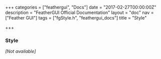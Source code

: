 +++
categories = ["feathergui", "Docs"]
date = "2017-02-27T00:00:00Z"
description = "FeatherGUI Official Documentation"
layout = "doc"
nav = ["Feather GUI"]
tags = ["fgStyle.h", "feathergui_docs"]
title = "Style"

+++
### Style

*[Not available]*
